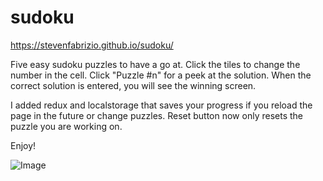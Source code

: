 # sudoku

https://stevenfabrizio.github.io/sudoku/

Five easy sudoku puzzles to have a go at.
Click the tiles to change the number in the cell.
Click "Puzzle #n" for a peek at the solution.
When the correct solution is entered, you will see the winning screen.

I added redux and localstorage that saves your progress if you reload the page in the future or change puzzles. Reset button now only resets the puzzle you are working on.

Enjoy!

![Image](https://cdn.discordapp.com/attachments/840740146176851979/967002785021325322/unknown.png)
